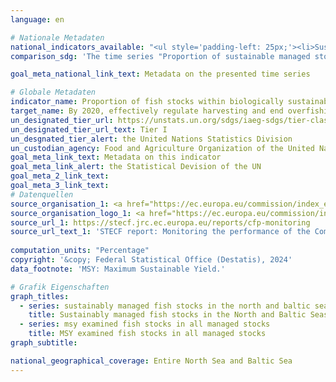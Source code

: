 ```yaml
---
language: en    

# Nationale Metadaten    
national_indicators_available: "<ul style='padding-left: 25px;'><li>Sustainably managed fish stocks in the North and Baltic Seas on all MSY examined stocks</li> <li> MSY examined fish stocks in all managed stocks</li></ul>"    
comparison_sdg: 'The time series "Proportion of sustainable managed stocks in all MSY examined stocks" is compliant with the UN metadata. The time series "Proportion of MSY examined in all managed stocks" provides additional information.'    

goal_meta_national_link_text: Metadata on the presented time series    

# Globale Metadaten    
indicator_name: Proportion of fish stocks within biologically sustainable levels    
target_name: By 2020, effectively regulate harvesting and end overfishing, illegal, unreported and unregulated fishing and destructive fishing practices and implement science-based management plans, in order to restore fish stocks in the shortest time feasible, at least to levels that can produce maximum sustainable yield as determined by their biological characteristics    
un_designated_tier_url: https://unstats.un.org/sdgs/iaeg-sdgs/tier-classification/    
un_designated_tier_url_text: Tier I    
un_desgnated_tier_alert: the United Nations Statistics Division    
un_custodian_agency: Food and Agriculture Organization of the United Nations (FAO)    
goal_meta_link_text: Metadata on this indicator    
goal_meta_link_alert: the Statistical Devision of the UN    
goal_meta_2_link_text:     
goal_meta_3_link_text:         
# Datenquellen
source_organisation_1: <a href="https://ec.europa.eu/commission/index_en" target="_blank"> European Commission </a>
source_organisation_logo_1: <a href="https://ec.europa.eu/commission/index_en" target="_blank"><img src="https://sdg-indikatoren.de/public/OrgImgEn/europeancommission.png" alt="Logo europeancommission" style="height:60px; width:148px"/></a>
source_url_1: https://stecf.jrc.ec.europa.eu/reports/cfp-monitoring
source_url_text_1: 'STECF report: Monitoring the performance of the Common Fisheries Policy'
    
computation_units: "Percentage"    
copyright: '&copy; Federal Statistical Office (Destatis), 2024'    
data_footnote: 'MSY: Maximum Sustainable Yield.'    

# Grafik Eigenschaften    
graph_titles:
  - series: sustainably managed fish stocks in the north and baltic seas on all msy examined stocks
    title: Sustainably managed fish stocks in the North and Baltic Seas on all MSY examined stocks
  - series: msy examined fish stocks in all managed stocks
    title: MSY examined fish stocks in all managed stocks
graph_subtitle:     

national_geographical_coverage: Entire North Sea and Baltic Sea    
---
```


<span></span>